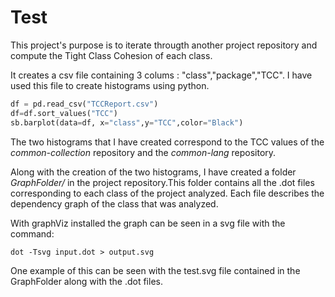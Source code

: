 # Test
This project's purpose is to iterate througth another project repository and compute the Tight Class Cohesion of each class.

It creates a csv file containing 3 colums : "class","package","TCC". I have used this file to create histograms using python. 
```python
df = pd.read_csv("TCCReport.csv")
df=df.sort_values("TCC")
sb.barplot(data=df, x="class",y="TCC",color="Black")
```

The two histograms that I have created correspond to the TCC values of the *common-collection* repository and the *common-lang* repository.

Along with the creation of the two histograms, I have created a folder *GraphFolder/* in the project repository.This folder contains all the .dot files corresponding to each class of the project analyzed. Each file describes the dependency graph of the class that was analyzed.

With graphViz installed the graph can be seen in a svg file with the command:

```Batchfile
dot -Tsvg input.dot > output.svg
```

One example of this can be seen with the test.svg file contained in the GraphFolder along with the .dot files.
